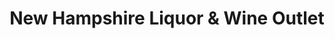 ---
title: "New Hampshire Liquor & Wine Outlet"
url: /gorham/new-hampshire-liquor-und-wine-outlet/
shop: Spirituosen
---